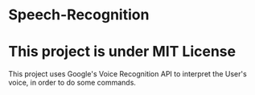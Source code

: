 # Speech-Recognition
# This project is under MIT License
This project uses Google's Voice Recognition API to interpret the User's voice, in order to do some commands.
